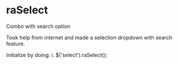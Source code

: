 # raSelect
Combo with search option

Took help from internet and made a selection dropdown with search feature.

Initialize by doing:
i. $('select').raSelect();

